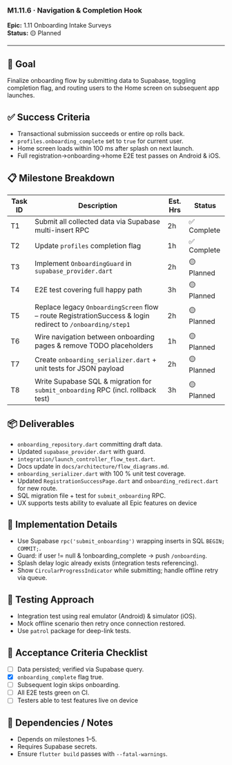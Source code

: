 ### M1.11.6 · Navigation & Completion Hook

**Epic:** 1.11 Onboarding Intake Surveys\
**Status:** 🟡 Planned

---

## 🎯 Goal

Finalize onboarding flow by submitting data to Supabase, toggling completion
flag, and routing users to the Home screen on subsequent app launches.

## ✅ Success Criteria

- Transactional submission succeeds or entire op rolls back.
- `profiles.onboarding_complete` set to `true` for current user.
- Home screen loads within 100 ms after splash on next launch.
- Full registration→onboarding→home E2E test passes on Android & iOS.

## 📋 Milestone Breakdown

| Task ID | Description                                                                                                | Est. Hrs | Status      |
| ------- | ---------------------------------------------------------------------------------------------------------- | -------- | ----------- |
| T1      | Submit all collected data via Supabase multi-insert RPC                                                    | 2h       | ✅ Complete |
| T2      | Update `profiles` completion flag                                                                          | 1h       | ✅ Complete |
| T3      | Implement `OnboardingGuard` in `supabase_provider.dart`                                                    | 2h       | 🟡 Planned  |
| T4      | E2E test covering full happy path                                                                          | 3h       | 🟡 Planned  |
| T5      | Replace legacy `OnboardingScreen` flow – route RegistrationSuccess & login redirect to `/onboarding/step1` | 2h       | 🟡 Planned  |
| T6      | Wire navigation between onboarding pages & remove TODO placeholders                                        | 1h       | 🟡 Planned  |
| T7      | Create `onboarding_serializer.dart` + unit tests for JSON payload                                          | 2h       | 🟡 Planned  |
| T8      | Write Supabase SQL & migration for `submit_onboarding` RPC (incl. rollback test)                           | 3h       | 🟡 Planned  |

## 📦 Deliverables

- `onboarding_repository.dart` committing draft data.
- Updated `supabase_provider.dart` with guard.
- `integration/launch_controller_flow_test.dart`.
- Docs update in `docs/architecture/flow_diagrams.md`.
- `onboarding_serializer.dart` with 100 % unit test coverage.
- Updated `RegistrationSuccessPage.dart` and `onboarding_redirect.dart` for new
  route.
- SQL migration file + test for `submit_onboarding` RPC.
- UX supports tests ability to evaluate all Epic features on device

## 🔧 Implementation Details

- Use Supabase `rpc('submit_onboarding')` wrapping inserts in SQL
  `BEGIN; COMMIT;`.
- Guard: if user != null & !onboarding_complete → push `/onboarding`.
- Splash delay logic already exists (integration tests referencing).
- Show `CircularProgressIndicator` while submitting; handle offline retry via
  queue.

## 🧪 Testing Approach

- Integration test using real emulator (Android) & simulator (iOS).
- Mock offline scenario then retry once connection restored.
- Use `patrol` package for deep-link tests.

## 📜 Acceptance Criteria Checklist

- [ ] Data persisted; verified via Supabase query.
- [x] `onboarding_complete` flag true.
- [ ] Subsequent login skips onboarding.
- [ ] All E2E tests green on CI.
- [ ] Testers able to test features live on device

## 🔗 Dependencies / Notes

- Depends on milestones 1–5.
- Requires Supabase secrets.
- Ensure `flutter build` passes with `--fatal-warnings`.
